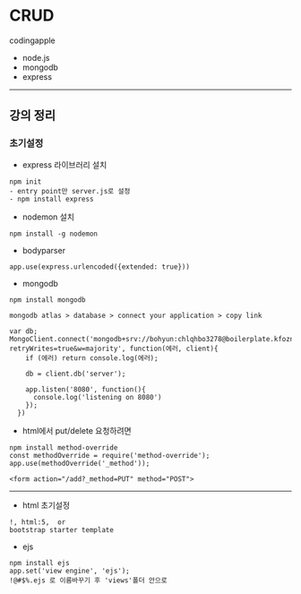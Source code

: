 # CRUD

codingapple

- node.js
- mongodb
- express

---

## 강의 정리

### 초기설정

- express 라이브러리 설치

```
npm init
- entry point만 server.js로 설정
- npm install express
```

- nodemon 설치

```
npm install -g nodemon
```

- bodyparser

```
app.use(express.urlencoded({extended: true}))
```

- mongodb

```
npm install mongodb

mongodb atlas > database > connect your application > copy link

var db;
MongoClient.connect('mongodb+srv://bohyun:chlqhbo3278@boilerplate.kfozn.mongodb.net/?retryWrites=true&w=majority', function(에러, client){
    if (에러) return console.log(에러);

    db = client.db('server');

    app.listen('8080', function(){
      console.log('listening on 8080')
    });
  })
```

- html에서 put/delete 요청하려면

```
npm install method-override
const methodOverride = require('method-override');
app.use(methodOverride('_method'));

<form action="/add?_method=PUT" method="POST">
```

---

- html 초기설정

```
!, html:5,  or
bootstrap starter template
```

- ejs

```
npm install ejs
app.set('view engine', 'ejs');
!@#$%.ejs 로 이름바꾸기 후 'views'폴더 안으로
```
